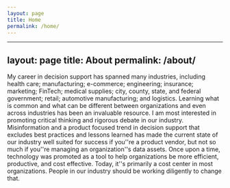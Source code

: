 ```yaml
---
layout: page
title: Home
permalink: /home/
---
```

---
layout: page
title: About
permalink: /about/
---

My career in decision support has spanned many industries, including health care; manufacturing; e-commerce; engineering; insurance; marketing; FinTech; medical supplies; city, county, state, and federal government; retail; automotive manufacturing; and logistics. Learning what is common and what can be different between organizations and even across industries has been an invaluable resource. I am most interested in promoting critical thinking and rigorous debate in our industry. Misinformation and a product focused trend in decision support that excludes best practices and lessons learned has made the current state of our industry well suited for success if you''re a product vendor, but not so much if you''re managing an organization''s data assets. Once upon a time, technology was promoted as a tool to help organizations be more efficient, productive, and cost effective. Today, it''s primarily a cost center in most organizations. People in our industry should be working diligently to change that.

